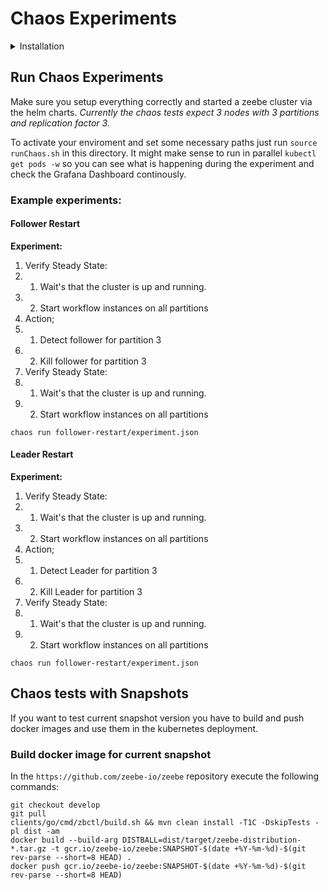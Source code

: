 # Chaos Experiments

<details><summary>Installation</summary>
<p>
        
## Installation

If this is the first time you run the chaos tests you need to setup up some stuff on your machine.
For our chaos test we using a tool called [Chaostoolkit](https://github.com/chaostoolkit/chaostoolkit).

You can just follow https://docs.chaostoolkit.org/reference/usage/install/ or just read below.

> The chaostoolkit CLI is implemented in Python 3 and this requires a working Python installation to run. It officially supports Python 3.5+. It has only been tested against [CPython][python].

Make sure you have Python 3 installed on your machine. Then it is recommended to create an environment to run the chaos tests.

To create a new environment:
```
python3 -m venv ~/.venvs/chaostk
```

To use the environment run:
```
source  ~/.venvs/chaostk/bin/activate
```

Then install the chaostoolkit and necessary dependencies in this environment:

```
(chaostk) $ pip install chaostoolkit
(chaostk) $ pip install chaostoolkit-kubernetes
```

To access our gcloud cluster during the chaos test you need to create a new service account key (app-token) in the google cloud console.

https://console.cloud.google.com/apis/credentials/serviceaccountkey?authuser=1&project=zeebe-io

As service account use `zeebe-chaos-toolkit`.
This app token can you store somewhere in your home directory. You then need to set the path to this token as an env variable.

```
export GOOGLE_APPLICATION_CREDENTIALS=/home/user/chaos/zeebe-io-6a9c86d58c95.json
```

You should add this to you `~/.bashrc` or something similar.

</p>
</details>

## Run Chaos Experiments

Make sure you setup everything correctly and started a zeebe cluster via the helm charts. _Currently the chaos tests
expect 3 nodes with 3 partitions and replication factor 3._

To activate your enviroment and set some necessary paths just run `source runChaos.sh` in this directory.
It might make sense to run in parallel `kubectl get pods -w` so you can see what is happening during the experiment
and check the Grafana Dashboard continously.

### Example experiments:

#### Follower Restart
**Experiment:**
1. Verify Steady State:
 1. 1. Wait's that the cluster is up and running.
 1. 2. Start workflow instances on all partitions
2. Action;
 2. 1. Detect follower for partition 3
 2. 2. Kill follower for partition 3
3. Verify Steady State:
 3. 1. Wait's that the cluster is up and running.
 3. 2. Start workflow instances on all partitions

```
chaos run follower-restart/experiment.json
```

#### Leader Restart
**Experiment:**
1. Verify Steady State:
 1. 1. Wait's that the cluster is up and running.
 1. 2. Start workflow instances on all partitions
2. Action;
 2. 1. Detect Leader for partition 3
 2. 2. Kill Leader for partition 3
3. Verify Steady State:
 3. 1. Wait's that the cluster is up and running.
 3. 2. Start workflow instances on all partitions

```
chaos run follower-restart/experiment.json
```

## Chaos tests with Snapshots

If you want to test current snapshot version you have to build and push docker images and use them in the 
kubernetes deployment.

### Build docker image for current snapshot

In the `https://github.com/zeebe-io/zeebe` repository execute the following
commands:

```
git checkout develop
git pull
clients/go/cmd/zbctl/build.sh && mvn clean install -T1C -DskipTests -pl dist -am
docker build --build-arg DISTBALL=dist/target/zeebe-distribution-*.tar.gz -t gcr.io/zeebe-io/zeebe:SNAPSHOT-$(date +%Y-%m-%d)-$(git rev-parse --short=8 HEAD) .
docker push gcr.io/zeebe-io/zeebe:SNAPSHOT-$(date +%Y-%m-%d)-$(git rev-parse --short=8 HEAD)
```


